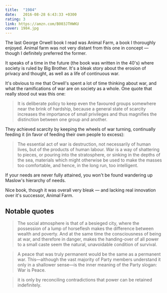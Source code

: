 ```yaml
---
title:  "1984"
date:   2016-08-28 6:43:33 +0300
rating: 3
link: https://amzn.com/B003JTHWKU
cover: 1984.jpg
---
```

The last George Orwell book I read was Animal Farm, a book I thoroughly enjoyed. Animal farm was not very distant from this one in concept &mdash; though I definitely preferred the former.

It speaks of a time in the future (the book was written in the 40's) where society is ruled by Big Brother. It's a bleak story about the erosion of privacy and thought, as well as a life of continuous war.

It's obvious to me that Orwell's spent a lot of time thinking about war, and what the ramifications of war are on society as a whole. One quote that really stood out was this one:

> It is deliberate policy to keep even the favoured groups somewhere near the brink of hardship, because a general state of scarcity increases the importance of small privileges and thus magnifies the distinction between one group and another.

They achieved scarcity by keeping the wheels of war turning, continually feeding it (in favor of feeding their own people to excess):

> The essential act of war is destruction, not necessarily of human lives, but of the products of human labour. War is a way of shattering to pieces, or pouring into the stratosphere, or sinking in the depths of the sea, materials which might otherwise be used to make the masses too comfortable, and hence, in the long run, too intelligent.

If your needs are never fully attained, you won't be found wandering up Maslow's hierarchy of needs.

Nice book, though it was overall very bleak &mdash; and lacking real innovation over it's successor, Animal Farm.

## Notable quotes

> The social atmosphere is that of a besieged city, where the possession of a lump of horseflesh makes the difference between wealth and poverty. And at the same time the consciousness of being at war, and therefore in danger, makes the handing-over of all power to a small caste seem the natural, unavoidable condition of survival.

> A peace that was truly permanent would be the same as a permanent war. This—although the vast majority of Party members understand it only in a shallower sense—is the inner meaning of the Party slogan: War is Peace.

> it is only by reconciling contradictions that power can be retained indefinitely.

